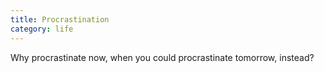 ```yaml
---
title: Procrastination
category: life
---
```


Why procrastinate now,
when you could
procrastinate
tomorrow,
instead?
